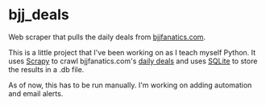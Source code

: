 # bjj_deals
Web scraper that pulls the daily deals from <a href="https://bjjfanatics.com/">bjjfanatics.com</a>. 

This is a little project that I've been working on as I teach myself Python. It uses <a href="https://scrapy.org/">Scrapy</a> to crawl bjjfanatics.com's <a href="https://bjjfanatics.com/collections/daily-deals">daily deals</a> 
and uses <a href="https://sqlite.org/index.html">SQLite</a> to store the results in a .db file.

As of now, this has to be run manually. I'm working on adding automation and email alerts.
